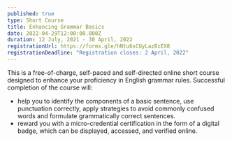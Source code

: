 ```yaml
---
published: true
type: Short Course
title: Enhancing Grammar Basics
date: 2022-04-29T12:00:00.000Z
duration: 12 July, 2021 - 30 April, 2022
registrationUrl: https://forms.gle/hNtu6sCUyLazBzEX8
registrationDeadline: "Registration closes: 2 April, 2022"
---
```


This is a free-of-charge, self-paced and self-directed online short
course designed to enhance your proficiency in English grammar
rules. Successful completion of the course will:

- help you to identify the components of a basic sentence, use punctuation correctly, apply strategies to avoid commonly confused words and formulate grammatically correct sentences.
- reward you with a micro-credential certification in the form of a digital badge, which can be displayed, accessed, and verified online.
